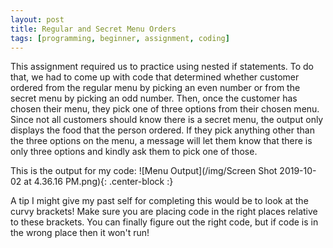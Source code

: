 ```yaml
---
layout: post
title: Regular and Secret Menu Orders
tags: [programming, beginner, assignment, coding]
---
```

This assignment required us to practice using nested if statements.
To do that, we had to come up with code that determined whether customer ordered from the regular menu by picking an even number
or from the secret menu by picking an odd number. 
Then, once the customer has chosen their menu, they pick one of three options from their chosen menu.
Since not all customers should know there is a secret menu, the output only displays the food that the person ordered.
If they pick anything other than the three options on the menu, a message will let them know that there is only three options
and kindly ask them to pick one of those.

This is the output for my code:
![Menu Output](/img/Screen Shot 2019-10-02 at 4.36.16 PM.png){: .center-block :}

A tip I might give my past self for completing this would be to look at the curvy brackets!
Make sure you are placing code in the right places relative to these brackets.
You can finally figure out the right code, but if code is in the wrong place then it won't run!
